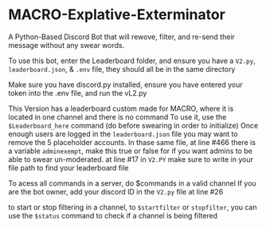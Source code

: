 # MACRO-Explative-Exterminator
A Python-Based Discord Bot that will rewove, filter, and re-send their message without any swear words.

To use this bot, enter the Leaderboard folder, and ensure you have a ```V2.py```, ```leaderboard.json```, & ```.env``` file, they should all be in the same directory

Make sure you have discord.py installed, ensure you have entered your token into the .env file, and run the vL2.py

This Version has a leaderboard custom made for MACRO, where it is located in one channel and there is no command
To use it, use the ```$Leaderboard_here``` command (do before swearing in order to initialize)
Once enough users are logged in the ```leaderboard.json``` file you may want to remove the 5 placeholder accounts.
In thase same file, at line #466 there is a variable ```adminexempt```, make this true or false for if you want admins to be able to swear un-moderated.
at line #17 in ```V2.PY``` make sure to write in your file path to find your leaderboard file
 
To acess all commands in a server, do $commands in a valid channel
If you are the bot owner, add your discord ID in the ```V2.py``` file at line #26

to start or stop filtering in a channel, to ```$startfilter``` or ```stopfilter```, you can use the ```$status``` command to check if a channel is being filtered
